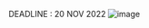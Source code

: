 DEADLINE : 20 NOV 2022
![image](https://user-images.githubusercontent.com/68998054/199956981-a34fa93a-3cdd-41c8-9f68-2f695f27ce57.png)
